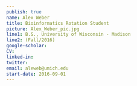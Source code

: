 ```yaml
---
publish: true
name: Alex Weber
title: Bioinformatics Rotation Student
picture: Alex_Weber_pic.jpg
line1: B.S., University of Wisconsin - Madison
line2: (Fall/2016)
google-scholar: 
CV:
linked-in: 
twitter:
email: aleweb@umich.edu
start-date: 2016-09-01
---
```

